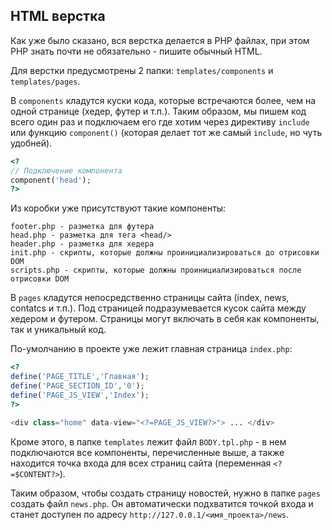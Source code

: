 ## HTML верстка

Как уже было сказано, вся верстка делается в PHP файлах, при этом PHP знать почти не обязательно - пишите обычный HTML.

Для верстки предусмотрены 2 папки: `templates/components` и `templates/pages`.

В `components` кладутся куски кода, которые встречаются более, чем на одной странице (хедер, футер и т.п.). Таким образом, мы пишем код всего один раз и подключаем его где хотим через директиву `include` или функцию `component()` (которая делает тот же самый `include`, но чуть удобней).

```php
<? 
// Подключение компонента
component('head'); 
?>
```

Из коробки уже присутствуют такие компоненты:

```
footer.php - разметка для футера
head.php - разметка для тега <head/>
header.php - разметка для хедера
init.php - скрипты, которые должны проинициализироваться до отрисовки DOM
scripts.php - скрипты, которые должны проинициализироваться после отрисовки DOM
```

В `pages` кладутся непосредственно страницы сайта (index, news, contatcs и т.п.). Под страницей подразумевается кусок сайта между хедером и футером. Страницы могут включать в себя как компоненты, так и уникальный код.

По-умолчанию в проекте уже лежит главная страница `index.php`:
```php
<?
define('PAGE_TITLE','Главная');
define('PAGE_SECTION_ID','0');
define('PAGE_JS_VIEW','Index');
?>

<div class="home" data-view="<?=PAGE_JS_VIEW?>"> ... </div>
```

Кроме этого, в папке `templates` лежит файл `BODY.tpl.php` - в нем подключаются все компоненты, перечисленные выше, а также находится точка входа для всех страниц сайта (переменная `<?=$CONTENT?>`). 

Таким образом, чтобы создать страницу новостей, нужно в папке `pages` создать файл `news.php`. Он автоматически подхватится точкой входа и станет доступен по адресу `http://127.0.0.1/<имя_проекта>/news`.
